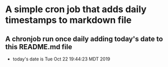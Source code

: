 A simple cron job that adds daily timestamps to markdown file
============================================================
## A chronjob run once daily adding today's date to this README.md file
* today's date is Tue Oct 22 19:44:23 MDT 2019
